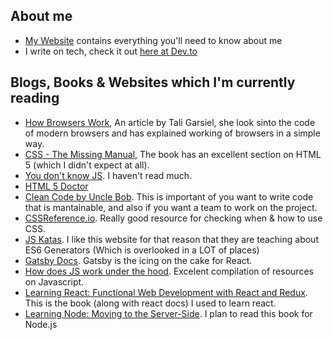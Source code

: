 ## About me
 - [My Website](https://www.lenvingonsalves.me/) contains everything you'll need to know about me
 - I write on tech, check it out [here at Dev.to](https://dev.to/98lenvi)

## Blogs, Books & Websites which I'm currently reading
 - [How Browsers Work](http://taligarsiel.com/Projects/howbrowserswork1.htm), An article by Tali Garsiel, she look sinto the code of modern browsers and has explained working of browsers in a simple way.
 - [CSS - The Missing Manual](https://www.amazon.com/CSS-Missing-David-Sawyer-McFarland/dp/1491918055), The book has an excellent section on HTML 5 (which I didn't expect at all).
 - [You don't know JS](https://github.com/getify/You-Dont-Know-JS/tree/1st-ed). I haven't read much.
 - [HTML 5 Doctor](https://html5doctor.com/)
 - [Clean Code by Uncle Bob](https://www.investigatii.md/uploads/resurse/Clean_Code.pdf). This is important of you want to write code that is mantainable, and also if you want a team to work on the project.
 - [CSSReference.io](https://cssreference.io/). Really good resource for checking when & how to use CSS.
 - [JS Katas](https://jskatas.org/). I like this website for that reason that they are teaching about ES6 Generators (Which is overlooked in a LOT of places)
 - [Gatsby Docs](https://www.gatsbyjs.org/docs/). Gatsby is the icing on the cake for React.
 - [How does JS work under the hood](https://github.com/fraxken/VM-Resources). Excelent compilation of resources on Javascript.
 - [Learning React: Functional Web Development with React and Redux](https://www.amazon.com/Learning-React-Functional-Development-Redux/dp/1491954620). This is the book (along with react docs) I used to learn react.
 - [Learning Node: Moving to the Server-Side](https://www.amazon.com/Learning-Node-Server-Side-Shelley-Powers/dp/1491943122). I plan to read this book for Node.js
